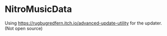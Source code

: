 # NitroMusicData

Using https://rugbugredfern.itch.io/advanced-update-utility for the updater. (Not open source)
